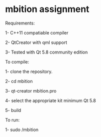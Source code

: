 # mbition assignment

Requirements:


1- C++11 compatiable compiler


2- QtCreator with qml support


3- Tested with Qt 5.8 community edition




To compile:


1- clone the repository.


2- cd mbition


3- qt-creator mbition.pro


4- select the appropriate kit minimum Qt 5.8


5- build




To run:


1- sudo <buildDir>/mbition
  
  
